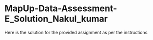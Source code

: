 # MapUp-Data-Assessment-E_Solution_Nakul_kumar
Here is the solution for the provided assignment as per the instructions.
